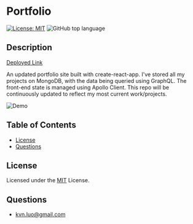 
# Portfolio
[![License: MIT](https://img.shields.io/badge/License-MIT-yellow.svg)](https://opensource.org/licenses/MIT)
![GitHub top language](https://img.shields.io/github/languages/top/kev-luo/portfolio-client)

## Description
[Deployed Link](https://kevin-luo.netlify.app/)

An updated portfolio site built with create-react-app. I've stored all my projects on MongoDB, with the data being queried using GraphQL. The front-end state is managed using Apollo Client. This repo will be continuously updated to reflect my most current work/projects.

![Demo](public/Kevin's%20Portfolio.gif)

## Table of Contents
* [License](#License)
* [Questions](#Questions)

## License
Licensed under the [MIT](https://opensource.org/licenses/MIT) License.

## Questions
* [kvn.luo@gmail.com](kvn.luo@gmail.com)
